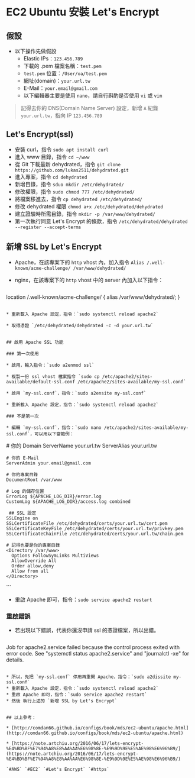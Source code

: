# EC2 Ubuntu 安裝 Let's Encrypt

## 假設
* 以下操作先做假設
	* Elastic IPs：`123.456.789`
	* 下載的 .pem 檔案名稱：`test.pem`
	* `test.pem` 位置：`/User/oa/test.pem`
	* 網址(domain)：`your.url.tw`
	* E-Mail：`your.email@gmail.com`
	* 以下編輯器主要是使用 `nano`，請自行斟酌是否使用 `vi` 或 `vim`

> 記得去你的 DNS(Domain Name Server) 設定，新增 `A` 紀錄 `your.url.tw`，指向 IP `123.456.789`

## Let's Encrypt(ssl)

* 安裝 curl，指令 `sudo apt install curl`
* 進入 www 目錄，指令 `cd ~/www`
* 從 Git 下載最新 dehydrated，指令 `git clone https://github.com/lukas2511/dehydrated.git`
* 進入專案，指令 `cd dehydrated`
* 新增目錄，指令 `sduo mkdir /etc/dehydrated/`
* 修改權限，指令 `sudo chmod 777 /etc/dehydrated/`
* 將檔案移進去，指令 `cp dehydrated /etc/dehydrated/`
* 修改 dehydrated 權限 `chmod a+x /etc/dehydrated/dehydrated`
* 建立證驗時所需目錄，指令 `mkdir -p /var/www/dehydrated/`
* 第一次執行同意 Let's Encrypt 的條款，指令 `/etc/dehydrated/dehydrated --register --accept-terms`


## 新增 SSL by Let's Encrypt

* Apache，在該專案下的 `http` vhost 內，加入指令 `Alias /.well-known/acme-challenge/ /var/www/dehydrated/`

* nginx，在該專案下的 `http` vhost 中的 server 內加入以下指令：

	```
location /.well-known/acme-challenge/ {
    alias /var/www/dehydrated/;
}
```

* 重新載入 Apache 設定，指令：`sudo systemctl reload apache2`

* 取得憑證 `/etc/dehydrated/dehydrated -c -d your.url.tw`


## 啟用 Apache SSL 功能

### 第一次使用

* 啟用，輸入指令：`sudo a2enmod ssl`

* 複製一份 ssl vhost 檔案指令 `sudo cp /etc/apache2/sites-available/default-ssl.conf /etc/apache2/sites-available/my-ssl.conf`

* 啟用 `my-ssl.conf`，指令：`sudo a2ensite my-ssl.conf`

* 重新載入 Apache 設定，指令：`sudo systemctl reload apache2`

### 不是第一次

* 編輯 `my-ssl.conf`，指令：`sudo nano /etc/apache2/sites-available/my-ssl.conf`，可以用以下當範例：

```
<IfModule mod_ssl.c>

  <VirtualHost _default_:443>
    # 你的 Domain
    ServerName  your.url.tw
    ServerAlias your.url.tw

    # 你的 E-Mail
    ServerAdmin your.email@gmail.com

    # 你的專案目錄
    DocumentRoot /var/www

    # Log 的儲存位置
    ErrorLog ${APACHE_LOG_DIR}/error.log
    CustomLog ${APACHE_LOG_DIR}/access.log combined
	
	 ## SSL 設定
    SSLEngine on
    SSLCertificateFile /etc/dehydrated/certs/your.url.tw/cert.pem
    SSLCertificateKeyFile /etc/dehydrated/certs/your.url.tw/privkey.pem
    SSLCertificateChainFile /etc/dehydrated/certs/your.url.tw/chain.pem

    # 記得也要是你的專案目錄
    <Directory /var/www>
      Options FollowSymLinks MultiViews
      AllowOverride All
      Order allow,deny
      Allow from all
    </Directory>
  </VirtualHost>

</IfModule>
```

* 重啟 Apache 即可，指令：`sudo service apache2 restart`

### 重啟錯誤

* 若出現以下錯誤，代表你還沒申請 ssl 的憑證檔案，所以出錯。

	```
Job for apache2.service failed because the control process exited with error code.
See "systemctl status apache2.service" and "journalctl -xe" for details.
```

* 所以，先把 `my-ssl.conf` 停用再重開 Apache，指令：`sudo a2dissite my-ssl.conf`
* 重新載入 Apache 設定，指令：`sudo systemctl reload apache2`
* 重啟 Apache 即可，指令：`sudo service apache2 restart`
* 然後 執行上述的 `新增 SSL by Let's Encrypt`


## 以上參考：

* [http://comdan66.github.io/configs/book/mds/ec2-ubuntu/apache.html](http://comdan66.github.io/configs/book/mds/ec2-ubuntu/apache.html)

* [https://note.artchiu.org/2016/06/17/lets-encrypt-%E4%BD%BF%E7%94%A8%E8%AA%AA%E6%98%8E-%E9%9D%9E%E5%AE%98%E6%96%B9/](https://note.artchiu.org/2016/06/17/lets-encrypt-%E4%BD%BF%E7%94%A8%E8%AA%AA%E6%98%8E-%E9%9D%9E%E5%AE%98%E6%96%B9/)

`#AWS` `#EC2` `#Let's Encrypt` `#https`